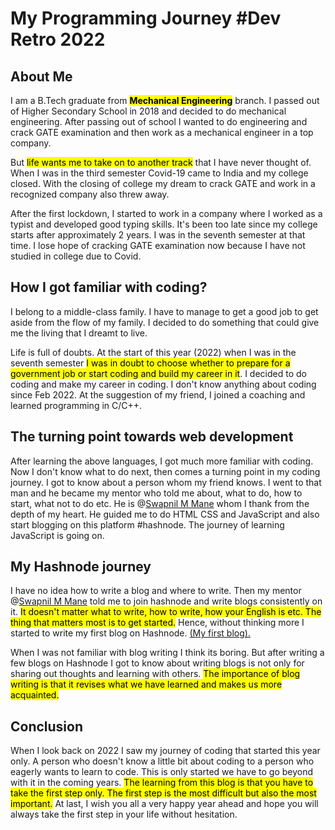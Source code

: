 # My Programming Journey #Dev Retro 2022

## About Me

I am a B.Tech graduate from **<mark>Mechanical Engineering</mark>** branch. I passed out of Higher Secondary School in 2018 and decided to do mechanical engineering. After passing out of school I wanted to do engineering and crack GATE examination and then work as a mechanical engineer in a top company.

But <mark>life wants me to take on to another track</mark> that I have never thought of. When I was in the third semester Covid-19 came to India and my college closed. With the closing of college my dream to crack GATE and work in a recognized company also threw away.

After the first lockdown, I started to work in a company where I worked as a typist and developed good typing skills. It's been too late since my college starts after approximately 2 years. I was in the seventh semester at that time. I lose hope of cracking GATE examination now because I have not studied in college due to Covid.

## How I got familiar with coding?

I belong to a middle-class family. I have to manage to get a good job to get aside from the flow of my family. I decided to do something that could give me the living that I dreamt to live.

Life is full of doubts. At the start of this year (2022) when I was in the seventh semester <mark>I was in doubt to choose whether to prepare for a government job or start coding and build my career in it</mark>. I decided to do coding and make my career in coding. I don't know anything about coding since Feb 2022. At the suggestion of my friend, I joined a coaching and learned programming in C/C++.

## The turning point towards web development

After learning the above languages, I got much more familiar with coding. Now I don't know what to do next, then comes a turning point in my coding journey. I got to know about a person whom my friend knows. I went to that man and he became my mentor who told me about, what to do, how to start, what not to do etc. He is @[Swapnil M Mane](@swapnilmmane) whom I thank from the depth of my heart. He guided me to do HTML CSS and JavaScript and also start blogging on this platform #hashnode. The journey of learning JavaScript is going on.

## My Hashnode journey

I have no idea how to write a blog and where to write. Then my mentor @[Swapnil M Mane](@swapnilmmane) told me to join hashnode and write blogs consistently on it. <mark>It doesn't matter what to write, how to write, how your English is etc. The thing that matters most is to get started.</mark> Hence, without thinking more I started to write my first blog on Hashnode. [(My first blog).](https://prashanthandel.hashnode.dev/html-basic-concepts)

When I was not familiar with blog writing I think its boring. But after writing a few blogs on Hashnode I got to know about writing blogs is not only for sharing out thoughts and learning with others. <mark>The importance of blog writing is that it revises what we have learned and makes us more acquainted.</mark>

## Conclusion

When I look back on 2022 I saw my journey of coding that started this year only. A person who doesn't know a little bit about coding to a person who eagerly wants to learn to code. This is only started we have to go beyond with it in the coming years. <mark>The learning from this blog is that you have to take the first step only. The first step is the most difficult but also the most important.</mark> At last, I wish you all a very happy year ahead and hope you will always take the first step in your life without hesitation.